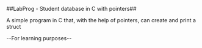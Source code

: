 ##LabProg - Student database in C with pointers##

 A simple program in C that, with the help of pointers, can create and print a struct
 
--For learning purposes--
